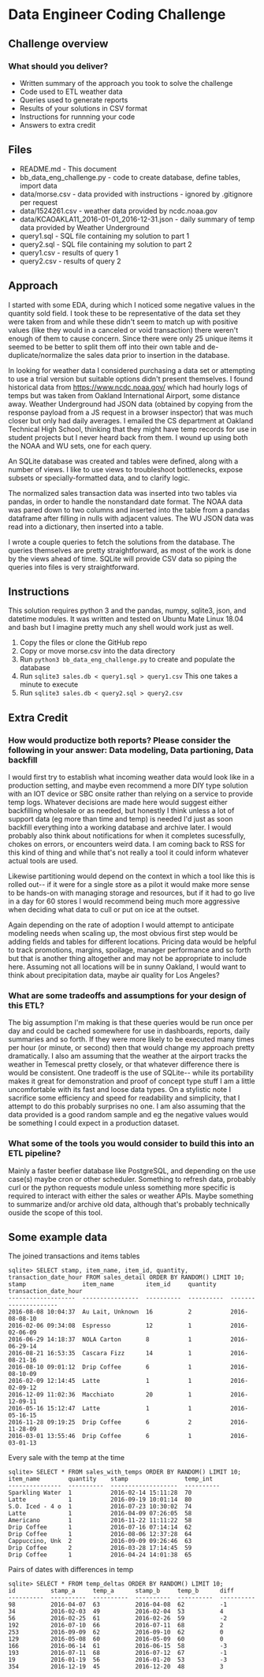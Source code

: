 # Data Engineer Coding Challenge

## Challenge overview

### What should you deliver?

- Written summary of the approach you took to solve the challenge
- Code used to ETL weather data
- Queries used to generate reports
- Results of your solutions in CSV format
- Instructions for runnning your code
- Answers to extra credit

## Files

- README.md - This document
- bb_data_eng_challenge.py - code to create database, define tables, import data
- data/morse.csv - data provided with instructions - ignored by .gitignore per request
- data/1524261.csv - weather data provided by ncdc.noaa.gov
- data/KCAOAKLA11_2016-01-01_2016-12-31.json - daily summary of temp data provided by Weather Underground
- query1.sql - SQL file containing my solution to part 1
- query2.sql - SQL file containing my solution to part 2
- query1.csv - results of query 1
- query2.csv - results of query 2

## Approach

I started with some EDA, during which I noticed some negative values in the quantity sold field. I took these to be representative of the data set they were taken from and while these didn't seem to match up with positive values (like they would in a canceled or void transaction) there weren't enough of them to cause concern. Since there were only 25 unique items it seemed to be better to split them off into their own table and de-duplicate/normalize the sales data prior to insertion in the database.

In looking for weather data I considered purchasing a data set or attempting to use a trial version but suitable options didn't present themselves. I found historical data from https://www.ncdc.noaa.gov/ which had hourly logs of temps but was taken from Oakland International Airport, some distance away. Weather Underground had JSON data (obtained by copying from the response payload from a JS request in a browser inspector) that was much closer but only had daily averages. I emailed the CS department at Oakland Technical High School, thinking that they might have temp records for use in student projects but I never heard back from them. I wound up using both the NOAA and WU sets, one for each query.

An SQLite database was created and tables were defined, along with a number of views. I like to use views to troubleshoot bottlenecks, expose subsets or specially-formatted data, and to clarify logic. 

The normalized sales transaction data was inserted into two tables via pandas, in order to handle the nonstandard date format. The NOAA data was pared down to two columns and inserted into the table from a pandas dataframe after filling in nulls with adjacent values. The WU JSON data was read into a dictionary, then inserted into a table.

I wrote a couple queries to fetch the solutions from the database. The queries themselves are pretty straightforward, as most of the work is done by the views ahead of time. SQLite will provide CSV data so piping the queries into files is very straightforward.

## Instructions

This solution requires python 3 and the pandas, numpy, sqlite3, json, and datetime modules. It was written and tested on Ubuntu Mate Linux 18.04 and bash but I imagine pretty much any shell would work just as well.

1. Copy the files or clone the GitHub repo 
2. Copy or move morse.csv into the data directory
3. Run `python3 bb_data_eng_challenge.py` to create and populate the database
4. Run `sqlite3 sales.db < query1.sql > query1.csv` This one takes a minute to execute
5. Run `sqlite3 sales.db < query2.sql > query2.csv`

## Extra Credit

### How would productize both reports? Please consider the following in your answer: Data modeling, Data partioning, Data backfill

I would first try to establish what incoming weather data would look like in a production setting, and maybe even recommend a more DIY type solution with an IOT device or SBC onsite rather than relying on a service to provide temp logs. Whatever decisions are made here would suggest either backfilling wholesale or as needed, but honestly I think unless a lot of support data (eg more than time and temp) is needed I'd just as soon backfill everything into a working database and archive later. I would probably also think about notifications for when it completes sucessfully, chokes on errors, or encounters weird data. I am coming back to RSS for this kind of thing and while that's not really a tool it could inform whatever actual tools are used.

Likewise partitioning would depend on the context in which a tool like this is rolled out-- if it were for a single store as a pilot it would make more sense to be hands-on with managing storage and resources, but if it had to go live in a day for 60 stores I would recommend being much more aggressive when deciding what data to cull or put on ice at the outset.

Again depending on the rate of adoption I would attempt to anticipate modeling needs when scaling up, the most obvious first step would be adding fields and tables for different locations. Pricing data would be helpful to track promotions, margins, spoilage, manager performance and so forth but that is another thing altogether and may not be appropriate to include here. Assuming not all locations will be in sunny Oakland, I would want to think about precipitation data, maybe air quality for Los Angeles?

### What are some tradeoffs and assumptions for your design of this ETL?

The big assumption I'm making is that these queries would be run once per day and could be cached somewhere for use in dashboards, reports, daily summaries and so forth. If they were more likely to be executed many times per hour (or minute, or second) then that would change my approach pretty dramatically. I also am assuming that the weather at the airport tracks the weather in Temescal pretty closely, or that whatever difference there is would be consistent. One tradeoff is the use of SQLite-- while its portability makes it great for demonstration and proof of concept type stuff I am a little uncomfortable with its fast and loose data types. On a stylistic note I sacrifice some efficiency and speed for readability and simplicity, that I attempt to do this probably surprises no one. I am also assuming that the data provided is a good random sample and eg the negative values would be something I could expect in a production dataset. 

### What some of the tools you would consider to build this into an ETL pipeline?

Mainly a faster beefier database like PostgreSQL, and depending on the use case(s) maybe cron or other scheduler. Something to refresh data, probably curl or the python requests module unless something more specific is required to interact with either the sales or weather APIs. Maybe something to summarize and/or archive old data, although that's probably technically ouside the scope of this tool. 

## Some example data

The joined transactions and items tables
```
sqlite> SELECT stamp, item_name, item_id, quantity, transaction_date_hour FROM sales_detail ORDER BY RANDOM() LIMIT 10;
stamp                item_name         item_id     quantity    transaction_date_hour
-------------------  ----------------  ----------  ----------  ---------------------
2016-08-08 10:04:37  Au Lait, Unknown  16          2           2016-08-08-10        
2016-02-06 09:34:08  Espresso          12          1           2016-02-06-09        
2016-06-29 14:18:37  NOLA Carton       8           1           2016-06-29-14        
2016-08-21 16:53:35  Cascara Fizz      14          1           2016-08-21-16        
2016-08-10 09:01:12  Drip Coffee       6           1           2016-08-10-09        
2016-02-09 12:14:45  Latte             1           1           2016-02-09-12        
2016-12-09 11:02:36  Macchiato         20          1           2016-12-09-11        
2016-05-16 15:12:47  Latte             1           1           2016-05-16-15        
2016-11-28 09:19:25  Drip Coffee       6           2           2016-11-28-09        
2016-03-01 13:55:46  Drip Coffee       6           1           2016-03-01-13 
```

Every sale with the temp at the time
```
sqlite> SELECT * FROM sales_with_temps ORDER BY RANDOM() LIMIT 10;
item_name        quantity    stamp                temp_int  
---------------  ----------  -------------------  ----------
Sparkling Water  1           2016-02-14 15:11:28  70        
Latte            1           2016-09-19 10:01:14  80        
S.O. Iced - 4 o  1           2016-07-23 10:30:02  74        
Latte            1           2016-04-09 07:26:05  58        
Americano        1           2016-11-22 11:11:22  58        
Drip Coffee      1           2016-07-16 07:14:14  62        
Drip Coffee      1           2016-08-06 12:37:28  64        
Cappuccino, Unk  2           2016-09-09 09:26:46  63        
Drip Coffee      2           2016-03-28 17:14:45  59        
Drip Coffee      1           2016-04-24 14:01:38  65 
``` 

Pairs of dates with differences in temp
```
sqlite> SELECT * FROM temp_deltas ORDER BY RANDOM() LIMIT 10;
id          stamp_a     temp_a      stamp_b     temp_b      diff      
----------  ----------  ----------  ----------  ----------  ----------
98          2016-04-07  63          2016-04-08  62          -1        
34          2016-02-03  49          2016-02-04  53          4         
56          2016-02-25  61          2016-02-26  59          -2        
192         2016-07-10  66          2016-07-11  68          2         
253         2016-09-09  62          2016-09-10  62          0         
129         2016-05-08  60          2016-05-09  60          0         
166         2016-06-14  61          2016-06-15  58          -3        
193         2016-07-11  68          2016-07-12  67          -1        
19          2016-01-19  56          2016-01-20  53          -3        
354         2016-12-19  45          2016-12-20  48          3 
```
